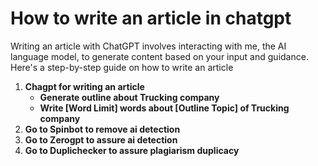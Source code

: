 # How to write an article in chatgpt
Writing an article with ChatGPT involves interacting with me, the AI language model, to generate content based on your input and guidance. Here's a step-by-step guide on how to write an article 

1. **Chagpt for writing an article**
   * **Generate outline about Trucking company**
   * **Write [Word Limit] words about [Outline Topic] of Trucking company**
2. **Go to Spinbot to remove ai detection**
3. **Go to Zerogpt to assure ai detection**
4. **Go to Duplichecker to assure plagiarism duplicacy**

